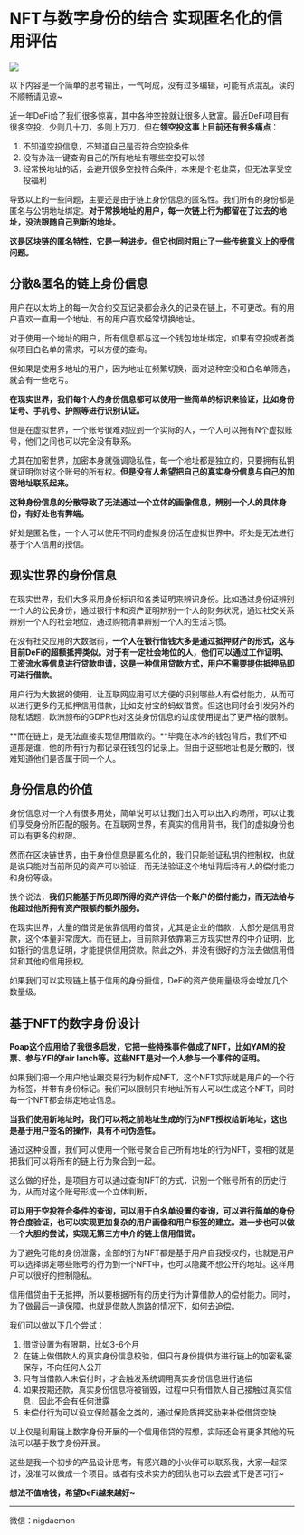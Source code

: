 # NFT与数字身份的结合 实现匿名化的信用评估

![](https://tva1.sinaimg.cn/large/008eGmZEly1gpcl32sph8j30ww0bogmf.jpg)

以下内容是一个简单的思考输出，一气呵成，没有过多编辑，可能有点混乱，读的不顺畅请见谅~

近一年DeFi给了我们很多惊喜，其中各种空投就让很多人致富。最近DeFi项目有很多空投，少则几十刀，多则上万刀，但在**领空投这事上目前还有很多痛点**：

1. 不知道空投信息，不知道自己是否符合空投条件
2. 没有办法一键查询自己的所有地址有哪些空投可以领
3. 经常换地址的话，会避开很多空投符合条件，本来是个老韭菜，但无法享受空投福利

导致以上的一些问题，主要还是由于链上身份信息的匿名性。我们所有的身份都是匿名与公钥地址绑定。**对于常换地址的用户，每一次链上行为都留在了过去的地址，没法跟随自己到新的地址。**

**这是区块链的匿名特性，它是一种进步。但它也同时阻止了一些传统意义上的授信问题。**


## 分散&匿名的链上身份信息

用户在以太坊上的每一次合约交互记录都会永久的记录在链上，不可更改。有的用户喜欢一直用一个地址，有的用户喜欢经常切换地址。

对于使用一个地址的用户，所有信息都与这一个钱包地址绑定，如果有空投或者类似项目白名单的需求，可以方便的查询。

但如果是使用多地址的用户，因为地址在频繁切换，面对这种空投和白名单筛选，就会有一些吃亏。

**在现实世界，我们每个人的身份信息都可以使用一些简单的标识来验证，比如身份证号、手机号、护照等进行识别认证。**

但是在虚拟世界，一个账号很难对应到一个实际的人，一个人可以拥有N个虚拟账号，他们之间也可以完全没有联系。

尤其在加密世界，加密本身就强调隐私性，每一个地址都是独立的，只要拥有私钥就证明你对这个账号的所有权。**但是没有人希望把自己的真实身份信息与自己的加密地址联系起来。**

**这种身份信息的分散导致了无法通过一个立体的画像信息，辨别一个人的具体身份，有好处也有弊端。**

好处是匿名性，一个人可以使用不同的虚拟身份活在虚拟世界中。坏处是无法进行基于个人信用的授信。

## 现实世界的身份信息

在现实世界，我们大多采用身份标识和各类证明来辨识身份。比如通过身份证辨别一个人的公民身份，通过银行卡和资产证明辨别一个人的财务状况，通过社交关系辨别一个人的社会地位，通过购物清单辨别一个人的生活习惯。

在没有社交应用的大数据前，**一个人在银行借钱大多是通过抵押财产的形式，这与目前DeFi的超额抵押类似。**对于有一定社会地位的人，他们可以通过工作证明、工资流水等信息进行贷款申请，这是一种**信用贷款方式，用户不需要提供抵押品即可进行借款。**

用户行为大数据的使用，让互联网应用可以方便的识别哪些人有偿付能力，从而可以进行更多的无抵押信用借款，比如支付宝的蚂蚁借贷。但这也同时会引发另外的隐私话题，欧洲颁布的GDPR也对这类身份信息的过度使用提出了更严格的限制。

**而在链上，是无法直接实现信用借款的。**毕竟在冰冷的钱包背后，我们不知道那是谁，他的所有行为都记录在钱包的记录上。但由于这些地址也是分散的，很难知道他们是否属于同一个人。

## 身份信息的价值

身份信息对一个人有很多用处，简单说可以让我们出入可以出入的场所，可以让我们享受身份所匹配的服务。在互联网世界，有真实的信用背书，我们的虚拟身份也可以有更多的权限。

然而在区块链世界，由于身份信息是匿名化的，我们只能验证私钥的控制权，也就是说只能对当前所见的资产可以验证，而无法验证这个地址背后持有人的偿付能力和身份等级。

换个说法，**我们只能基于所见即所得的资产评估一个账户的偿付能力，而无法给与他超过他所拥有资产限额的额外服务。**

在现实世界，大量的借贷是依靠信用的借贷，尤其是企业的借款，大部分是信用贷款，这个体量非常庞大。而在链上，目前除非依靠第三方现实世界的中介证明，比如银行的信息证明，才能提供信用贷款。除此之外，并没有很好的方法去做信用借贷和其他的信用授权。

如果我们可以实现链上基于信用的身份授信，DeFi的资产使用量级将会增加几个数量级。

## 基于NFT的数字身份设计

**Poap这个应用给了我很多启发，它把一些特殊事件做成了NFT，比如YAM的投票、参与YFI的fair lanch等。这些NFT是对一个人参与一个事件的证明。**

如果我们把一个用户地址跟交易行为制作成NFT，这个NFT实际就是用户的一个行为标签，并带有身份标记。我们可以限制只有地址所有人可以生成这个NFT，同时每一个NFT都会绑定地址信息。

**当我们使用新地址时，我们可以将之前地址生成的行为NFT授权给新地址，这也是基于用户签名的操作，具有不可伪造性。**

通过这种设置，我们可以使用一个账号聚合自己所有地址的行为NFT，变相的就是把我们可以将所有的链上行为聚合到一起。

这么做的好处，是项目方可以通过查询NFT的方式，识别一个账号所有的历史行为，从而对这个账号形成一个立体判断。

**可以用于空投符合条件的查询，可以用于白名单设置的查询，可以进行简单的身份符合度验证，也可以实现更加复杂的用户画像和用户标签的建立。进一步也可以做一个大胆的尝试，实现无第三方中介的链上信用借贷。**

为了避免可能的身份泄露，全部的行为NFT都是基于用户自我授权的，也就是用户可以选择绑定哪些账号的行为到一个NFT中，也可以隐藏不想公开的地址。这样用户可以很好的控制隐私。

信用借贷由于无抵押，所以要根据所有的历史行为计算借款人的偿付能力。同时，为了做最后一道保障，也就是借款人跑路的情况下，如何去追偿。

我们可以做以下几个尝试：
1. 借贷设置为有限期，比如3-6个月
2. 在链上做借款人的真实身份信息校验，但只有身份提供方进行链上的加密私密保存，不向任何人公开
3. 只有当借款人未偿付时，才会触发系统调用真实身份信息进行追偿
4. 如果按期还款，真实身份信息将被销毁，过程中只有借款人自己接触过真实信息，因此不会有任何泄露
5. 未偿付行为可以设立保险基金之类的，通过保险质押奖励来补偿借贷空缺

以上仅是利用链上数字身份开展的一个信用借贷的假想，实际还会有更多其他的玩法可以基于数字身份开展。

这些是我一个初步的产品设计思考，有感兴趣的小伙伴可以联系我，大家一起探讨，没准可以做成一个项目。或者有技术实力的团队也可以去尝试下是否可行~

**想法不值啥钱，希望DeFi越来越好~**

---
微信：nigdaemon